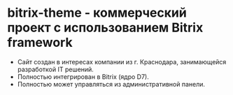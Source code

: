 # bitrix-theme - коммерческий проект с использованием Bitrix framework
  - Сайт создан в интересах компании из г. Краснодара, занимающейся разработкой IT решений.
  - Полностью интегрирован в Bitrix (ядро D7).
  - Полностью может управляться из административной панели. 
